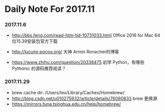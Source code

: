 # Daily Note For 2017.11

### 2017.11.6
- http://bbs.feng.com/read-htm-tid-10731033.html   Office 2016 for Mac 64位15.39安装包官方下载

- http://lucumr.pocoo.org/  大神 Armin Ronacher的博客
- https://www.zhihu.com/question/20336475  初学 Python，有哪些 Pythonic 的源码推荐阅读？

### 2017.11.29
- brew cache dir: /Users/leo/Library/Caches/Homebrew/
- http://blog.csdn.net/u010275932/article/details/76080833 brew 更换源
- https://mirrors.tuna.tsinghua.edu.cn/help/homebrew/ 
